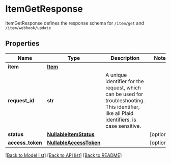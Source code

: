# ItemGetResponse

ItemGetResponse defines the response schema for `/item/get` and `/item/webhook/update`
## Properties
Name | Type | Description | Notes
------------ | ------------- | ------------- | -------------
**item** | [**Item**](Item.md) |  | 
**request_id** | **str** | A unique identifier for the request, which can be used for troubleshooting. This identifier, like all Plaid identifiers, is case sensitive. | 
**status** | [**NullableItemStatus**](NullableItemStatus.md) |  | [optional] 
**access_token** | [**NullableAccessToken**](NullableAccessToken.md) |  | [optional] 

[[Back to Model list]](../README.md#documentation-for-models) [[Back to API list]](../README.md#documentation-for-api-endpoints) [[Back to README]](../README.md)


